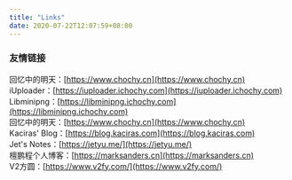 ```yaml
---
title: "Links"
date: 2020-07-22T12:07:59+08:00
---
```

### 友情链接  
回忆中的明天：[https://www.chochy.cn](https://www.chochy.cn)  
iUploader：[https://iuploader.ichochy.com](https://iuploader.ichochy.com)  
Libminipng：[https://libminipng.ichochy.com](https://libminipng.ichochy.com)  
回忆中的明天：[https://www.chochy.cn](https://www.chochy.cn)  
Kaciras' Blog：[https://blog.kaciras.com](https://blog.kaciras.com)  
Jet's Notes：[https://jetyu.me/](https://jetyu.me/)  
檀鹏程个人博客：[https://marksanders.cn](https://marksanders.cn)  
V2方圆：[https://www.v2fy.com/](https://www.v2fy.com/)  